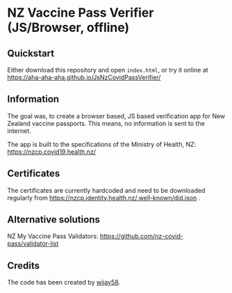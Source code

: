 # NZ Vaccine Pass Verifier (JS/Browser, offline)

## Quickstart

Either download this repository and open `index.html`, or try it online at https://aha-aha-aha.github.io/JsNzCovidPassVerifier/

## Information

The goal was, to create a browser based, JS based verification app for New Zealand vaccine passports. This means, no information is sent to the internet.

The app is built to the specifications of the Ministry of Health, NZ: https://nzcp.covid19.health.nz/

## Certificates

The certificates are currently hardcoded and need to be downloaded regularly from https://nzcp.identity.health.nz/.well-known/did.json .

## Alternative solutions

NZ My Vaccine Pass Validators: https://github.com/nz-covid-pass/validator-list

## Credits

The code has been created by [wijay58](https://github.com/wijay58).


